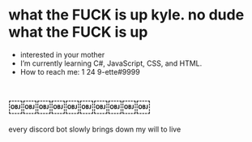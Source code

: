 # what the FUCK is up kyle. no dude what the FUCK is up
- interested in your mother
- I’m currently learning C#, JavaScript, CSS, and HTML.
-  How to reach me: 1 24 9-ette#9999
# ￼￼￼￼￼￼￼￼￼￼

every discord bot slowly brings down my will to live
